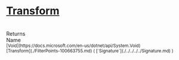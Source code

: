 # [Transform](./FilterPoints-100663755.md)


<br>
Returns<img width=500/>Name
<br>
<sub>[Void](https://docs.microsoft.com/en-us/dotnet/api/System.Void)</sub><img width=500/><sub>[Transform](./FilterPoints-100663755.md) ( [`Signature`](./../../../../Signature.md) )</sub><br>


